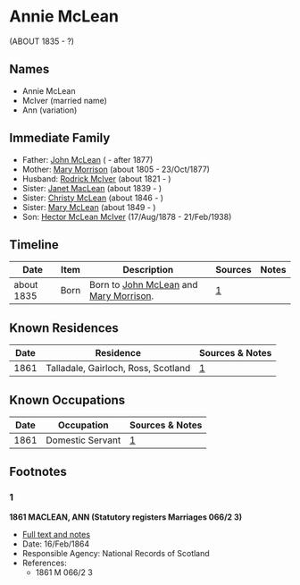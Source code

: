 ﻿---
layout: person
subject_key: i68658880
permalink: /people/i68658880
---

# Annie McLean
(ABOUT 1835 - ?)

## Names

* Annie McLean
* McIver (married name)
* Ann (variation)

## Immediate Family

* Father: [John McLean](./@91397610@-john-mclean-b-d1877.md) ( - after 1877)
* Mother: [Mary Morrison](./@18316154@-mary-morrison-b1805-d1877-10-23.md) (about 1805 - 23/Oct/1877)
* Husband: [Rodrick McIver](./@91038040@-rodrick-mciver-b1821-d.md) (about 1821 - )
* Sister: [Janet MacLean](./@4850940@-janet-maclean-b1839-d.md) (about 1839 - )
* Sister: [Christy McLean](./@62955988@-christy-mclean-b1846-d.md) (about 1846 - )
* Sister: [Mary McLean](./@45920386@-mary-mclean-b1849-d.md) (about 1849 - )
* Son: [Hector McLean McIver](./@62168745@-hector-mclean-mciver-b1878-8-17-d1938-2-21.md) (17/Aug/1878 - 21/Feb/1938)

## Timeline

Date | Item | Description | Sources | Notes
---|---|---|---|---
about 1835 | Born | Born to [John McLean](./@91397610@-john-mclean-b-d1877.md) and [Mary Morrison](./@18316154@-mary-morrison-b1805-d1877-10-23.md). | [1](#1) | 

## Known Residences

Date | Residence | Sources & Notes
---|---|---
1861 | Talladale, Gairloch, Ross, Scotland | [1](#1)

## Known Occupations

Date | Occupation | Sources & Notes
---|---|---
1861 | Domestic Servant | [1](#1)

## Footnotes

### 1

**1861 MACLEAN, ANN (Statutory registers Marriages 066/2 3)**

* [Full text and notes](../sources/@25221376@-1861-maclean,-ann-statutory-registers-marriages-066-2-3-.md)
* Date: 16/Feb/1864
* Responsible Agency: National Records of Scotland
* References: 
  * 1861 M 066/2 3

